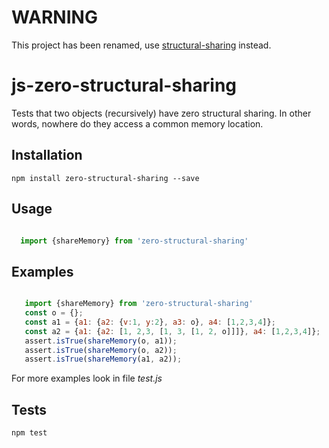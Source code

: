# WARNING

This project has been renamed, use [structural-sharing](https://github.com/mperdikeas/structural-sharing) instead.

# js-zero-structural-sharing
Tests that two objects (recursively) have zero structural sharing. In other words, nowhere do they access a common memory location.

## Installation


    npm install zero-structural-sharing --save


## Usage

```javascript

  import {shareMemory} from 'zero-structural-sharing'

```

## Examples
```javascript

   import {shareMemory} from 'zero-structural-sharing'
   const o = {};
   const a1 = {a1: {a2: {v:1, y:2}, a3: o}, a4: [1,2,3,4]};
   const a2 = {a1: {a2: [1, 2,3, [1, 3, [1, 2, o]]]}, a4: [1,2,3,4]};           
   assert.isTrue(shareMemory(o, a1));
   assert.isTrue(shareMemory(o, a2));
   assert.isTrue(shareMemory(a1, a2));           

```

For more examples look in file *test.js*


## Tests

    npm test

